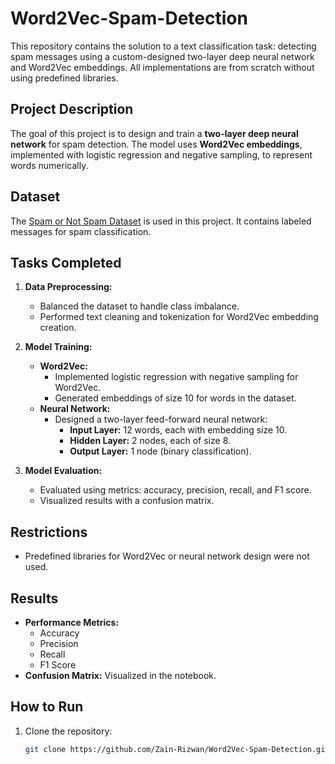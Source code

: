 # Word2Vec-Spam-Detection
This repository contains the solution to a text classification task: detecting spam messages using a custom-designed two-layer deep neural network and Word2Vec embeddings. All implementations are from scratch without using predefined libraries.

## Project Description
The goal of this project is to design and train a **two-layer deep neural network** for spam detection. The model uses **Word2Vec embeddings**, implemented with logistic regression and negative sampling, to represent words numerically.

## Dataset
The [Spam or Not Spam Dataset](https://www.kaggle.com/datasets/ozlerhakan/spam-or-not-spam-dataset?resource=download) is used in this project. It contains labeled messages for spam classification.

## Tasks Completed
1. **Data Preprocessing:**
   - Balanced the dataset to handle class imbalance.
   - Performed text cleaning and tokenization for Word2Vec embedding creation.

2. **Model Training:**
   - **Word2Vec:**
     - Implemented logistic regression with negative sampling for Word2Vec.
     - Generated embeddings of size 10 for words in the dataset.
   - **Neural Network:**
     - Designed a two-layer feed-forward neural network:
       - **Input Layer:** 12 words, each with embedding size 10.
       - **Hidden Layer:** 2 nodes, each of size 8.
       - **Output Layer:** 1 node (binary classification).

3. **Model Evaluation:**
   - Evaluated using metrics: accuracy, precision, recall, and F1 score.
   - Visualized results with a confusion matrix.

## Restrictions
- Predefined libraries for Word2Vec or neural network design were not used.

## Results
- **Performance Metrics:**
  - Accuracy
  - Precision
  - Recall
  - F1 Score
- **Confusion Matrix:** Visualized in the notebook.

## How to Run
1. Clone the repository:
   ```bash
   git clone https://github.com/Zain-Rizwan/Word2Vec-Spam-Detection.git
